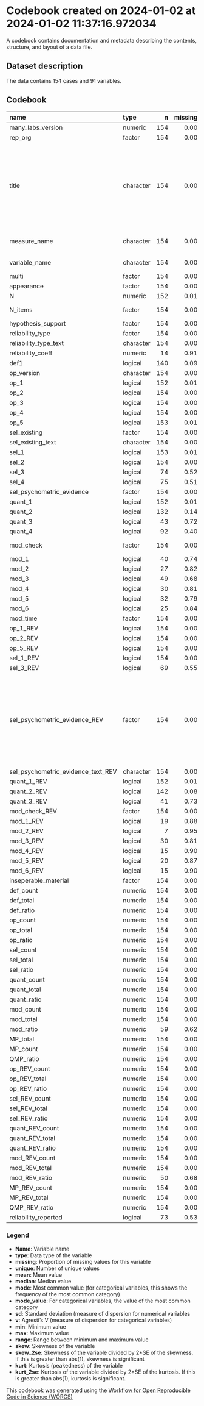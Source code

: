 Codebook created on 2024-01-02 at 2024-01-02 11:37:16.972034
================

A codebook contains documentation and metadata describing the contents,
structure, and layout of a data file.

## Dataset description

The data contains 154 cases and 91 variables.

## Codebook

| name                               | type      |   n | missing | unique |    mean | median |   mode | mode_value                                                                                                                  |      sd |    v |   min |     max |   range |  skew | skew_2se |  kurt | kurt_2se |
|:-----------------------------------|:----------|----:|--------:|-------:|--------:|-------:|-------:|:----------------------------------------------------------------------------------------------------------------------------|--------:|-----:|------:|--------:|--------:|------:|---------:|------:|---------:|
| many_labs_version                  | numeric   | 154 |    0.00 |      4 |    2.52 |   2.00 |   2.00 |                                                                                                                             |    1.28 |      |  1.00 |    5.00 |    4.00 |  0.91 |     2.32 | -0.24 |    -0.30 |
| rep_org                            | factor    | 154 |    0.00 |      3 |         |        |  77.00 | Original                                                                                                                    |         | 0.50 |       |         |         |       |          |       |          |
| title                              | character | 154 |    0.00 |    119 |         |        |   4.00 | Increasing and Decreasing Motor and Cognitive Output: A Model of General Action and Inaction Goals                          |         | 0.99 |       |         |         |       |          |       |          |
| measure_name                       | character | 154 |    0.00 |    153 |         |        |   2.00 | moral foundation questionnaire                                                                                              |         | 0.99 |       |         |         |       |          |       |          |
| variable_name                      | character | 154 |    0.00 |    125 |         |        |   4.00 | framing effect                                                                                                              |         | 0.99 |       |         |         |       |          |       |          |
| multi                              | factor    | 154 |    0.00 |      3 |         |        | 123.00 | False                                                                                                                       |         | 0.32 |       |         |         |       |          |       |          |
| appearance                         | factor    | 154 |    0.00 |      5 |         |        | 113.00 | 1                                                                                                                           |         | 0.41 |       |         |         |       |          |       |          |
| N                                  | numeric   | 152 |    0.01 |    109 | 2574.23 | 628.00 | 628.00 |                                                                                                                             | 2926.93 |      | 30.00 | 8002.00 | 7972.00 |  0.65 |     1.65 | -1.31 |    -1.68 |
| N_items                            | factor    | 154 |    0.00 |      4 |         |        |  73.00 | multiple item measure                                                                                                       |         | 0.55 |       |         |         |       |          |       |          |
| hypothesis_support                 | factor    | 154 |    0.00 |      4 |         |        |  80.00 | No                                                                                                                          |         | 0.53 |       |         |         |       |          |       |          |
| reliability_type                   | factor    | 154 |    0.00 |      6 |         |        |  78.00 |                                                                                                                             |         | 0.59 |       |         |         |       |          |       |          |
| reliability_type_text              | character | 154 |    0.00 |      4 |         |        | 152.00 |                                                                                                                             |         | 0.03 |       |         |         |       |          |       |          |
| reliability_coeff                  | numeric   |  14 |    0.91 |     14 |    0.77 |   0.78 |   0.78 |                                                                                                                             |    0.09 |      |  0.62 |    0.89 |    0.27 | -0.40 |    -0.34 | -1.17 |    -0.51 |
| def1                               | logical   | 140 |    0.09 |      3 |         |        |  92.00 | TRUE                                                                                                                        |         | 0.45 |       |         |         |       |          |       |          |
| op_version                         | character | 154 |    0.00 |     24 |         |        | 132.00 |                                                                                                                             |         | 0.26 |       |         |         |       |          |       |          |
| op_1                               | logical   | 152 |    0.01 |      3 |         |        | 118.00 | TRUE                                                                                                                        |         | 0.35 |       |         |         |       |          |       |          |
| op_2                               | logical   | 154 |    0.00 |      3 |         |        |  88.00 | TRUE                                                                                                                        |         | 0.49 |       |         |         |       |          |       |          |
| op_3                               | logical   | 154 |    0.00 |      3 |         |        | 131.00 | TRUE                                                                                                                        |         | 0.25 |       |         |         |       |          |       |          |
| op_4                               | logical   | 154 |    0.00 |      3 |         |        | 114.00 | TRUE                                                                                                                        |         | 0.38 |       |         |         |       |          |       |          |
| op_5                               | logical   | 153 |    0.01 |      3 |         |        |  94.00 | TRUE                                                                                                                        |         | 0.47 |       |         |         |       |          |       |          |
| sel_existing                       | factor    | 154 |    0.00 |      4 |         |        | 101.00 | True, namely:                                                                                                               |         | 0.50 |       |         |         |       |          |       |          |
| sel_existing_text                  | character | 154 |    0.00 |    101 |         |        |  53.00 |                                                                                                                             |         | 0.88 |       |         |         |       |          |       |          |
| sel_1                              | logical   | 153 |    0.01 |      3 |         |        |  99.00 | TRUE                                                                                                                        |         | 0.46 |       |         |         |       |          |       |          |
| sel_2                              | logical   | 154 |    0.00 |      3 |         |        | 106.00 | TRUE                                                                                                                        |         | 0.43 |       |         |         |       |          |       |          |
| sel_3                              | logical   |  74 |    0.52 |      3 |         |        |  80.00 |                                                                                                                             |         | 0.08 |       |         |         |       |          |       |          |
| sel_4                              | logical   |  75 |    0.51 |      3 |         |        |  79.00 |                                                                                                                             |         | 0.27 |       |         |         |       |          |       |          |
| sel_psychometric_evidence          | factor    | 154 |    0.00 |      4 |         |        |  76.00 | None                                                                                                                        |         | 0.51 |       |         |         |       |          |       |          |
| quant_1                            | logical   | 152 |    0.01 |      3 |         |        | 130.00 | TRUE                                                                                                                        |         | 0.25 |       |         |         |       |          |       |          |
| quant_2                            | logical   | 132 |    0.14 |      3 |         |        | 102.00 | TRUE                                                                                                                        |         | 0.35 |       |         |         |       |          |       |          |
| quant_3                            | logical   |  43 |    0.72 |      3 |         |        | 111.00 |                                                                                                                             |         | 0.48 |       |         |         |       |          |       |          |
| quant_4                            | logical   |  92 |    0.40 |      3 |         |        |  62.00 |                                                                                                                             |         | 0.50 |       |         |         |       |          |       |          |
| mod_check                          | factor    | 154 |    0.00 |      4 |         |        |  63.00 | None Reported                                                                                                               |         | 0.64 |       |         |         |       |          |       |          |
| mod_1                              | logical   |  40 |    0.74 |      3 |         |        | 114.00 |                                                                                                                             |         | 0.48 |       |         |         |       |          |       |          |
| mod_2                              | logical   |  27 |    0.82 |      3 |         |        | 127.00 |                                                                                                                             |         | 0.30 |       |         |         |       |          |       |          |
| mod_3                              | logical   |  49 |    0.68 |      3 |         |        | 105.00 |                                                                                                                             |         | 0.49 |       |         |         |       |          |       |          |
| mod_4                              | logical   |  30 |    0.81 |      3 |         |        | 124.00 |                                                                                                                             |         | 0.18 |       |         |         |       |          |       |          |
| mod_5                              | logical   |  32 |    0.79 |      3 |         |        | 122.00 |                                                                                                                             |         | 0.34 |       |         |         |       |          |       |          |
| mod_6                              | logical   |  25 |    0.84 |      3 |         |        | 129.00 |                                                                                                                             |         | 0.48 |       |         |         |       |          |       |          |
| mod_time                           | factor    | 154 |    0.00 |      5 |         |        |  91.00 |                                                                                                                             |         | 0.50 |       |         |         |       |          |       |          |
| op_1_REV                           | logical   | 154 |    0.00 |      3 |         |        | 147.00 | TRUE                                                                                                                        |         | 0.09 |       |         |         |       |          |       |          |
| op_2_REV                           | logical   | 154 |    0.00 |      3 |         |        | 127.00 | TRUE                                                                                                                        |         | 0.29 |       |         |         |       |          |       |          |
| op_5_REV                           | logical   | 154 |    0.00 |      3 |         |        | 104.00 | TRUE                                                                                                                        |         | 0.44 |       |         |         |       |          |       |          |
| sel_1_REV                          | logical   | 154 |    0.00 |      3 |         |        | 149.00 | TRUE                                                                                                                        |         | 0.06 |       |         |         |       |          |       |          |
| sel_3_REV                          | logical   |  69 |    0.55 |      3 |         |        |  85.00 |                                                                                                                             |         | 0.31 |       |         |         |       |          |       |          |
| sel_psychometric_evidence_REV      | factor    | 154 |    0.00 |      5 |         |        |  85.00 | Not Apllicable (only report this if psychometric evidence would not be possible for this measure, otherwise report as None) |         | 0.55 |       |         |         |       |          |       |          |
| sel_psychometric_evidence_text_REV | character | 154 |    0.00 |      7 |         |        | 145.00 |                                                                                                                             |         | 0.11 |       |         |         |       |          |       |          |
| quant_1_REV                        | logical   | 152 |    0.01 |      3 |         |        | 137.00 | TRUE                                                                                                                        |         | 0.18 |       |         |         |       |          |       |          |
| quant_2_REV                        | logical   | 142 |    0.08 |      3 |         |        | 125.00 | TRUE                                                                                                                        |         | 0.21 |       |         |         |       |          |       |          |
| quant_3_REV                        | logical   |  41 |    0.73 |      3 |         |        | 113.00 |                                                                                                                             |         | 0.50 |       |         |         |       |          |       |          |
| mod_check_REV                      | factor    | 154 |    0.00 |      4 |         |        | 101.00 | False                                                                                                                       |         | 0.46 |       |         |         |       |          |       |          |
| mod_1_REV                          | logical   |  19 |    0.88 |      2 |         |        | 135.00 |                                                                                                                             |         | 0.00 |       |         |         |       |          |       |          |
| mod_2_REV                          | logical   |   7 |    0.95 |      3 |         |        | 147.00 |                                                                                                                             |         | 0.24 |       |         |         |       |          |       |          |
| mod_3_REV                          | logical   |  30 |    0.81 |      3 |         |        | 124.00 |                                                                                                                             |         | 0.06 |       |         |         |       |          |       |          |
| mod_4_REV                          | logical   |  15 |    0.90 |      3 |         |        | 139.00 |                                                                                                                             |         | 0.23 |       |         |         |       |          |       |          |
| mod_5_REV                          | logical   |  20 |    0.87 |      3 |         |        | 134.00 |                                                                                                                             |         | 0.26 |       |         |         |       |          |       |          |
| mod_6_REV                          | logical   |  15 |    0.90 |      3 |         |        | 139.00 |                                                                                                                             |         | 0.44 |       |         |         |       |          |       |          |
| inseperable_material               | factor    | 154 |    0.00 |      3 |         |        |  82.00 | True                                                                                                                        |         | 0.50 |       |         |         |       |          |       |          |
| def_count                          | numeric   | 154 |    0.00 |      2 |    0.60 |   1.00 |   1.00 |                                                                                                                             |    0.49 |      |  0.00 |    1.00 |    1.00 | -0.39 |    -1.01 | -1.86 |    -2.39 |
| def_total                          | numeric   | 154 |    0.00 |      2 |    0.91 |   1.00 |   1.00 |                                                                                                                             |    0.29 |      |  0.00 |    1.00 |    1.00 | -2.82 |    -7.21 |  5.98 |     7.70 |
| def_ratio                          | numeric   | 154 |    0.00 |      2 |    0.31 |   0.00 |   0.00 |                                                                                                                             |    0.46 |      |  0.00 |    1.00 |    1.00 |  0.81 |     2.06 | -1.36 |    -1.75 |
| op_count                           | numeric   | 154 |    0.00 |      6 |    3.54 |   4.00 |   4.00 |                                                                                                                             |    1.25 |      |  0.00 |    5.00 |    5.00 | -0.65 |    -1.67 | -0.43 |    -0.56 |
| op_total                           | numeric   | 154 |    0.00 |      2 |    4.98 |   5.00 |   5.00 |                                                                                                                             |    0.14 |      |  4.00 |    5.00 |    1.00 | -6.89 |   -17.61 | 45.71 |    58.82 |
| op_ratio                           | numeric   | 154 |    0.00 |      8 |    0.29 |   0.20 |   0.20 |                                                                                                                             |    0.25 |      |  0.00 |    1.00 |    1.00 |  0.67 |     1.71 | -0.41 |    -0.53 |
| sel_count                          | numeric   | 154 |    0.00 |      5 |    1.43 |   2.00 |   2.00 |                                                                                                                             |    0.91 |      |  0.00 |    4.00 |    4.00 | -0.02 |    -0.05 | -0.41 |    -0.53 |
| sel_total                          | numeric   | 154 |    0.00 |      4 |    2.96 |   2.00 |   2.00 |                                                                                                                             |    1.01 |      |  1.00 |    4.00 |    3.00 |  0.04 |     0.10 | -1.95 |    -2.51 |
| sel_ratio                          | numeric   | 154 |    0.00 |      6 |    0.47 |   0.50 |   0.50 |                                                                                                                             |    0.36 |      |  0.00 |    1.00 |    1.00 |  0.01 |     0.02 | -1.26 |    -1.62 |
| quant_count                        | numeric   | 154 |    0.00 |      5 |    1.94 |   2.00 |   2.00 |                                                                                                                             |    0.93 |      |  0.00 |    4.00 |    4.00 |  0.11 |     0.29 |  0.24 |     0.30 |
| quant_total                        | numeric   | 154 |    0.00 |      4 |    2.72 |   2.50 |   2.50 |                                                                                                                             |    0.90 |      |  1.00 |    4.00 |    3.00 |  0.25 |     0.63 | -1.20 |    -1.54 |
| quant_ratio                        | numeric   | 154 |    0.00 |      7 |    0.23 |   0.00 |   0.00 |                                                                                                                             |    0.32 |      |  0.00 |    1.00 |    1.00 |  1.08 |     2.76 | -0.06 |    -0.08 |
| mod_count                          | numeric   | 154 |    0.00 |      5 |    0.57 |   0.00 |   0.00 |                                                                                                                             |    0.99 |      |  0.00 |    4.00 |    4.00 |  1.73 |     4.44 |  2.34 |     3.01 |
| mod_total                          | numeric   | 154 |    0.00 |      7 |    1.32 |   0.00 |   0.00 |                                                                                                                             |    1.86 |      |  0.00 |    6.00 |    6.00 |  0.98 |     2.50 | -0.54 |    -0.69 |
| mod_ratio                          | numeric   |  59 |    0.62 |     10 |    0.59 |   0.60 |   0.60 |                                                                                                                             |    0.27 |      |  0.00 |    1.00 |    1.00 | -0.30 |    -0.49 | -0.13 |    -0.10 |
| MP_total                           | numeric   | 154 |    0.00 |     13 |   12.89 |  13.00 |  13.00 |                                                                                                                             |    2.66 |      |  8.00 |   20.00 |   12.00 |  0.35 |     0.89 | -0.53 |    -0.69 |
| MP_count                           | numeric   | 154 |    0.00 |     14 |    8.08 |   8.50 |   8.50 |                                                                                                                             |    2.71 |      |  1.00 |   15.00 |   14.00 | -0.25 |    -0.65 | -0.40 |    -0.52 |
| QMP_ratio                          | numeric   | 154 |    0.00 |     53 |    0.36 |   0.33 |   0.33 |                                                                                                                             |    0.20 |      |  0.00 |    0.92 |    0.92 |  0.37 |     0.95 | -0.44 |    -0.57 |
| op_REV_count                       | numeric   | 154 |    0.00 |      5 |    4.05 |   4.00 |   4.00 |                                                                                                                             |    1.06 |      |  1.00 |    5.00 |    4.00 | -0.87 |    -2.22 | -0.15 |    -0.19 |
| op_REV_total                       | numeric   | 154 |    0.00 |      1 |    5.00 |   5.00 |   5.00 |                                                                                                                             |    0.00 |      |  5.00 |    5.00 |    0.00 |       |          |       |          |
| op_REV_ratio                       | numeric   | 154 |    0.00 |      5 |    0.19 |   0.20 |   0.20 |                                                                                                                             |    0.21 |      |  0.00 |    0.80 |    0.80 |  0.87 |     2.22 | -0.15 |    -0.19 |
| sel_REV_count                      | numeric   | 154 |    0.00 |      5 |    1.82 |   2.00 |   2.00 |                                                                                                                             |    0.73 |      |  0.00 |    4.00 |    4.00 |  0.90 |     2.29 |  1.75 |     2.25 |
| sel_REV_total                      | numeric   | 154 |    0.00 |      3 |    2.94 |   3.00 |   3.00 |                                                                                                                             |    0.95 |      |  2.00 |    4.00 |    2.00 |  0.13 |     0.33 | -1.90 |    -2.44 |
| sel_REV_ratio                      | numeric   | 154 |    0.00 |      7 |    0.33 |   0.50 |   0.50 |                                                                                                                             |    0.29 |      |  0.00 |    1.00 |    1.00 |  0.06 |     0.14 | -1.46 |    -1.87 |
| quant_REV_count                    | numeric   | 154 |    0.00 |      5 |    2.16 |   2.00 |   2.00 |                                                                                                                             |    0.80 |      |  0.00 |    4.00 |    4.00 |  0.23 |     0.58 |  0.59 |     0.76 |
| quant_REV_total                    | numeric   | 154 |    0.00 |      4 |    2.77 |   3.00 |   3.00 |                                                                                                                             |    0.87 |      |  1.00 |    4.00 |    3.00 |  0.22 |     0.56 | -1.26 |    -1.62 |
| quant_REV_ratio                    | numeric   | 154 |    0.00 |      7 |    0.18 |   0.00 |   0.00 |                                                                                                                             |    0.26 |      |  0.00 |    1.00 |    1.00 |  1.28 |     3.28 |  0.70 |     0.90 |
| mod_REV_count                      | numeric   | 154 |    0.00 |      5 |    0.61 |   0.00 |   0.00 |                                                                                                                             |    1.01 |      |  0.00 |    4.00 |    4.00 |  1.47 |     3.75 |  1.18 |     1.52 |
| mod_REV_total                      | numeric   | 154 |    0.00 |      5 |    0.69 |   0.00 |   0.00 |                                                                                                                             |    1.12 |      |  0.00 |    4.00 |    4.00 |  1.44 |     3.68 |  1.04 |     1.34 |
| mod_REV_ratio                      | numeric   |  50 |    0.68 |      6 |    0.10 |   0.00 |   0.00 |                                                                                                                             |    0.24 |      |  0.00 |    1.00 |    1.00 |  2.48 |     3.68 |  5.90 |     4.46 |
| MP_REV_count                       | numeric   | 154 |    0.00 |     11 |    9.23 |   9.00 |   9.00 |                                                                                                                             |    2.30 |      |  4.00 |   14.00 |   10.00 | -0.12 |    -0.29 | -0.35 |    -0.45 |
| MP_REV_total                       | numeric   | 154 |    0.00 |      9 |   12.31 |  12.00 |  12.00 |                                                                                                                             |    2.13 |      |  9.00 |   17.00 |    8.00 |  0.20 |     0.51 | -1.05 |    -1.35 |
| QMP_REV_ratio                      | numeric   | 154 |    0.00 |     44 |    0.24 |   0.21 |   0.21 |                                                                                                                             |    0.17 |      |  0.00 |    0.71 |    0.71 |  0.67 |     1.71 | -0.18 |    -0.23 |
| reliability_reported               | logical   |  73 |    0.53 |      3 |         |        |  81.00 |                                                                                                                             |         | 0.36 |       |         |         |       |          |       |          |

### Legend

- **Name**: Variable name
- **type**: Data type of the variable
- **missing**: Proportion of missing values for this variable
- **unique**: Number of unique values
- **mean**: Mean value
- **median**: Median value
- **mode**: Most common value (for categorical variables, this shows the
  frequency of the most common category)
- **mode_value**: For categorical variables, the value of the most
  common category
- **sd**: Standard deviation (measure of dispersion for numerical
  variables
- **v**: Agresti’s V (measure of dispersion for categorical variables)
- **min**: Minimum value
- **max**: Maximum value
- **range**: Range between minimum and maximum value
- **skew**: Skewness of the variable
- **skew_2se**: Skewness of the variable divided by 2\*SE of the
  skewness. If this is greater than abs(1), skewness is significant
- **kurt**: Kurtosis (peakedness) of the variable
- **kurt_2se**: Kurtosis of the variable divided by 2\*SE of the
  kurtosis. If this is greater than abs(1), kurtosis is significant.

This codebook was generated using the [Workflow for Open Reproducible
Code in Science (WORCS)](https://osf.io/zcvbs/)
